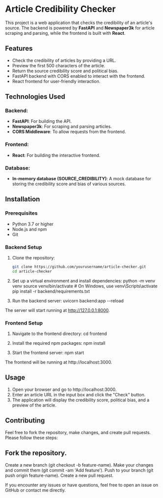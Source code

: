 # Article Credibility Checker

This project is a web application that checks the credibility of an article's source. The backend is powered by **FastAPI** and **Newspaper3k** for article scraping and parsing, while the frontend is built with **React**.

## Features

- Check the credibility of articles by providing a URL.
- Preview the first 500 characters of the article.
- Return the source credibility score and political bias.
- FastAPI backend with CORS enabled to interact with the frontend.
- React frontend for user-friendly interaction.

## Technologies Used

### Backend:
- **FastAPI**: For building the API.
- **Newspaper3k**: For scraping and parsing articles.
- **CORS Middleware**: To allow requests from the frontend.
  
### Frontend:
- **React**: For building the interactive frontend.

### Database:
- **In-memory database (SOURCE_CREDIBILITY)**: A mock database for storing the credibility score and bias of various sources.

## Installation

### Prerequisites

- Python 3.7 or higher
- Node.js and npm
- Git

### Backend Setup

1. Clone the repository:
   ```bash
   git clone https://github.com/yourusername/article-checker.git
   cd article-checker

2. Set up a virtual environment and install dependencies:
python -m venv venv
source venv/bin/activate  # On Windows, use venv\Scripts\activate
pip install -r backend/requirements.txt

3. Run the backend server:
uvicorn backend:app --reload

The server will start running at http://127.0.0.1:8000.

### Frontend Setup
1. Navigate to the frontend directory:
cd frontend

2. Install the required npm packages:
npm install

3. Start the frontend server:
npm start

The frontend will be running at http://localhost:3000.

## Usage
1. Open your browser and go to http://localhost:3000.
2. Enter an article URL in the input box and click the "Check" button.
3. The application will display the credibility score, political bias, and a preview of the article.

## Contributing
Feel free to fork the repository, make changes, and create pull requests. Please follow these steps:

## Fork the repository.
Create a new branch (git checkout -b feature-name).
Make your changes and commit them (git commit -am 'Add feature').
Push to your branch (git push origin feature-name).
Create a new pull request.

If you encounter any issues or have questions, feel free to open an issue on GitHub or contact me directly.
